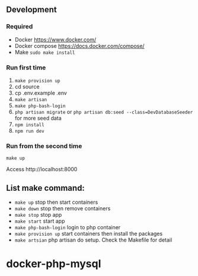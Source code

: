## Development

### Required
* Docker https://www.docker.com/
* Docker compose https://docs.docker.com/compose/
* Make `sudo make install`

### Run first time
1. `make provision up` 
2. cd source
3. cp .env.example .env
4. `make artisan`
5. `make php-bash-login`
6. `php artisan migrate` or `php artisan db:seed --class=DevDatabaseSeeder` for more seed data
7. `npm install`
8. `npm run dev`

### Run from the second time
`make up`

Access http://localhost:8000

## List **make** command:
* `make up` stop then start containers
* `make down` stop then remove containers
* `make stop` stop app
* `make start` start app
* `make php-bash-login` login to php container 
* `make provision up` start containers then install the packages
* `make artsian` php artisan do setup. Check the Makefile for detail

# docker-php-mysql
